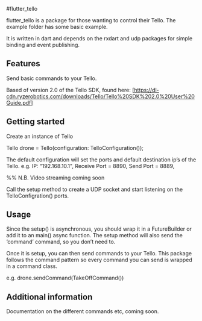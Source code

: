 #flutter_tello

flutter_tello is a package for those wanting to control their Tello. The example folder has some basic example.

It is written in dart and depends on the rxdart and udp packages for simple binding and event publishing.

## Features

Send basic commands to your Tello.

Based of version 2.0 of the Tello SDK, found here: [https://dl-cdn.ryzerobotics.com/downloads/Tello/Tello%20SDK%202.0%20User%20Guide.pdf]

## Getting started

Create an instance of Tello

Tello drone = Tello(configuration: TelloConfiguration());

The default configuration will set the ports and default destination ip’s of the Tello. e.g. IP: “192.168.10.1", Receive Port = 8890, Send Port = 8889,

%% N.B. Video streaming coming soon

Call the setup method to create a UDP socket and start listening on the TelloConfigration() ports.

## Usage

Since the setup() is asynchronous, you should wrap it in a FutureBuilder or add it to an main() async function. The setup method will also send the ‘command’ command, so you don’t need to.

Once it is setup, you can then send commands to your Tello. This package follows the command pattern so every command you can send is wrapped in a command class.

e.g.
drone.sendCommand(TakeOffCommand())

## Additional information

Documentation on the different commands etc, coming soon.

